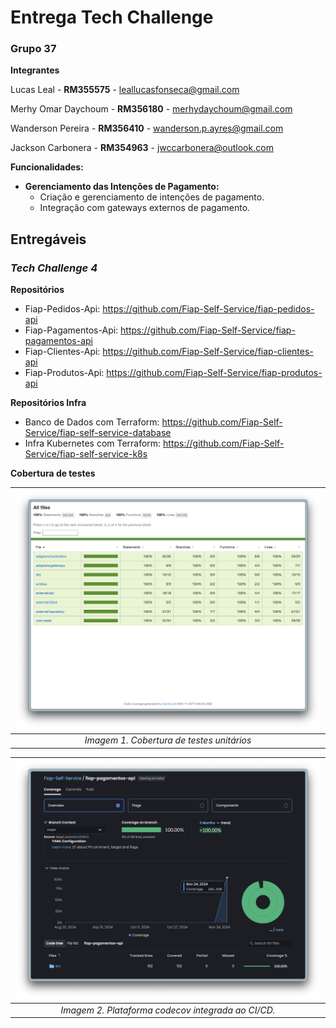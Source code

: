 # Entrega Tech Challenge

### **Grupo 37**

**Integrantes**

Lucas Leal - **RM355575** - [leallucasfonseca@gmail.com](mailto:leallucasfonseca@gmail.com)

Merhy Omar Daychoum - **RM356180** - [merhydaychoum@gmail.com](mailto:merhydaychoum@gmail.com)

Wanderson Pereira - **RM356410** - [wanderson.p.ayres@gmail.com](mailto:wanderson.p.ayres@gmail.com)

Jackson Carbonera - **RM354963** - [jwccarbonera@outlook.com](mailto:jwccarbonera@outlook.com)

**Funcionalidades:**

- **Gerenciamento das Intenções de Pagamento:**
  - Criação e gerenciamento de intenções de pagamento.
  - Integração com gateways externos de pagamento.

## **Entregáveis**

### **_Tech Challenge 4_**

**Repositórios**
  - Fiap-Pedidos-Api: https://github.com/Fiap-Self-Service/fiap-pedidos-api
  - Fiap-Pagamentos-Api: https://github.com/Fiap-Self-Service/fiap-pagamentos-api
  - Fiap-Clientes-Api: https://github.com/Fiap-Self-Service/fiap-clientes-api
  - Fiap-Produtos-Api: https://github.com/Fiap-Self-Service/fiap-produtos-api

**Repositórios Infra**
  - Banco de Dados com Terraform: https://github.com/Fiap-Self-Service/fiap-self-service-database
  - Infra Kubernetes com Terraform: https://github.com/Fiap-Self-Service/fiap-self-service-k8s

**Cobertura de testes**

|![jest](docs/coverage.png)|
|:-:|
| *Imagem 1. Cobertura de testes unitários* |

|![codecov](docs/codecov.png)|
|:-:|
| *Imagem 2. Plataforma codecov integrada ao CI/CD.* |
